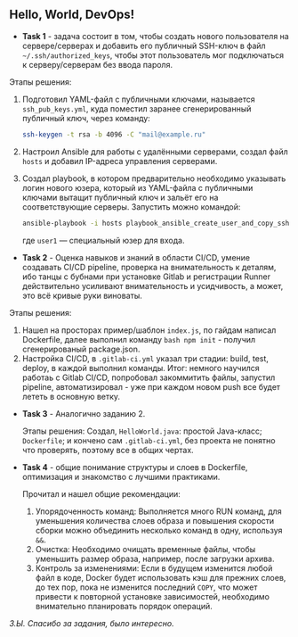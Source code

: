 ## Hello, World, DevOps!

- **Task 1** - задача состоит в том, чтобы создать нового пользователя на сервере/серверах и добавить его публичный SSH-ключ в файл `~/.ssh/authorized_keys`, чтобы этот пользователь мог подключаться к серверу/серверам без ввода пароля.

Этапы решения:
1. Подготовил YAML-файл с публичными ключами, называется `ssh_pub_keys.yml`, куда поместил заранее сгенерированный публичный ключ, через команду:

   ```bash
   ssh-keygen -t rsa -b 4096 -C "mail@example.ru"
   ```
2. Настроил Ansible для работы с удалёнными серверами, создал файл `hosts` и добавил IP-адреса управления серверами.

3. Создал playbook, в котором предварительно необходимо указывать логин нового юзера, который из YAML-файла с публичными ключами вытащит публичный ключ и зальёт его на соответствующие серверы. Запустить можно командой:
   ```bash
   ansible-playbook -i hosts playbook_ansible_create_user_and_copy_ssh -u user1
   ```
   где `user1` — специальный юзер для входа.
   
- **Task 2** - Оценка навыков и знаний в области CI/CD, умение создавать CI/CD pipeline, проверка на внимательность к деталям, ибо танцы с бубнами при установке Gitlab и регистрации Runner действительно усиливают внимательность и усидчивость, а может, это всё кривые руки виноваты. 

Этапы решения:
1. Нашел на просторах пример/шаблон `index.js`, по гайдам написал Dockerfile, далее выполнил команду ```bash npm init``` - получил сгенерированый package.json. 
2. Настройка CI/CD, в `.gitlab-ci.yml` указал три стадии: build, test, deploy, в каждой выполнил команды. 
Итог: немного научился работаь с Gitlab CI/CD, попробовал закоммитить файлы, запустил pipeline, автоматизировал - уже при каждом новом push все будет лететь в основную ветку.

- **Task 3** - Аналогично заданию 2.

  Этапы решения:
  Создал, `HelloWorld.java`: простой Java-класс; `Dockerfile`; и кончено сам `.gitlab-ci.yml`, без проекта не понятно что проверять, поэтому все в общих чертах.  

- **Task 4** - общие понимание структуры и слоев в Dockerfile, оптимизация и знакомство с лучшими практиками.

  Прочитал и нашел общие рекомендации:
  1. Упорядоченность команд: Выполняется много RUN команд, для уменьшения количества слоев образа и повышения скорости сборки можно объединить несколько команд в одну, используя `&&`.
  2. Очистка: Необходимо очищать временные файлы, чтобы уменьшить размер образа, например, после загрузки архива.
  3. Контроль за изменениями: Если в будущем изменится любой файл в коде, Docker будет использовать кэш для прежних слоев, до тех пор, пока не изменится последний `COPY`, что может привести к повторной установке зависимостей, необходимо внимательно планировать порядок операций. 

*З.Ы. Спасибо за задания, было интересно.*
